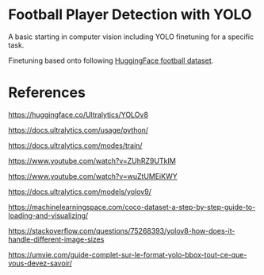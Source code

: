 # Football Player Detection with YOLO

A basic starting in computer vision including YOLO finetuning for a specific task.

Finetuning based onto following [HuggingFace football dataset](https://huggingface.co/datasets/keremberke/football-object-detection).


# References

https://huggingface.co/Ultralytics/YOLOv8

https://docs.ultralytics.com/usage/python/

https://docs.ultralytics.com/modes/train/

https://www.youtube.com/watch?v=ZUhRZ9UTkIM

https://www.youtube.com/watch?v=wuZtUMEiKWY

https://docs.ultralytics.com/models/yolov9/

https://machinelearningspace.com/coco-dataset-a-step-by-step-guide-to-loading-and-visualizing/

https://stackoverflow.com/questions/75268393/yolov8-how-does-it-handle-different-image-sizes

https://umvie.com/guide-complet-sur-le-format-yolo-bbox-tout-ce-que-vous-devez-savoir/